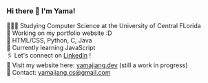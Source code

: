 ### Hi there 👋 I'm Yama! 

👩🏻‍💻 Studying Computer Science at the University of Central FLorida <br/>
🔭 Working on my portfolio website :D<br/>
🌷 HTML/CSS, Python, C, Java <br/>
🌱 Currently learning JavaScript <br/>
🖇 Let's connect on [LinkedIn](https://linkedin.com/in/yamajiang) ! <br/>
🔗 Visit my website here: [yamajiang.dev](https://yamajiang.dev) (still a work in progress)<br/>
💌 Contact: yamajiang.cs@gmail.com <br/>


